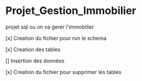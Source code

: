 # Projet_Gestion_Immobilier

projet sql ou on va gerer l'immobilier 

[x] Creation du fichier pour run le schema

[x] Creation des tables

[] Insertion des données

[x] Creation du fichier pour supprimer les tables

